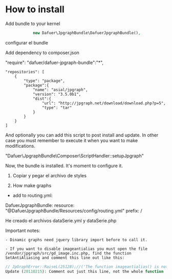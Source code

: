 How to install
=============

Add bundle to your kernel

```php
            new Dafuer\JpgraphBundle\DafuerJpgraphBundle(),
```

configurar el bundle 


Add dependency to composer.json

"require":
    "dafuer/dafuer-jpgraph-bundle":"*",
    
    "repositories": [
        {
            "type": "package",
            "package":{
                "name": "asial/jpgraph",
                "version": "3.5.0b1",
                "dist":{
                    "url": "http://jpgraph.net/download/download.php?p=5",
                    "type": "tar"
                }
            }
        }
    ]  

And optionally you can add this script to post install and update. In other case
you must remember to execute it when you want to make modifications.

"Dafuer\\JpgraphBundle\\Composer\\ScriptHandler::setupJpgraph"





Now, the bundle is installed. It's moment to configure it.

1. Copiar y pegar el archivo de styles


2. How make graphs

- add to routing.yml:

DafuerJpgraphBundle:
    resource: "@DafuerJpgraphBundle/Resources/config/routing.yml"
    prefix:   /  

He creado el archivos dataSerie.yml y dataSerie.php




Important notes:

    - Dinamic graphs need jquery library import before to call it.

    - If you want to disable imageantialias you must open the file /vendor/jpgraph/src/gd_image.inc.php, find the function SetAntiAliasing and comment this line out like this:

```php
// JpGraphError::RaiseL(25128);//('The function imageantialias() is not available in your PHP installation. Use the GD version that comes with PHP and not the standalone version.')
Update (20110215): Comment out just this line, not the whole function :)
```